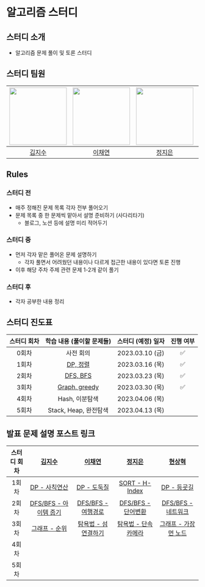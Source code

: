 # 알고리즘 스터디
## 스터디 소개
- 알고리즘 문제 풀이 및 토론 스터디

## 스터디 팀원
| [<img src="https://github.com/JisooKim-f1b.png" width="150px">](https://github.com/JisooKim-f1b) | [<img src="https://github.com/202002538.png" width="150px">](https://github.com/202002538) | [<img src="https://github.com/ssstopeun.png" width="150px">](https://github.com/ssstopeun) | [<img src="https://github.com/gmelon.png" width="150px">](https://github.com/gmelon) |
| :---: | :---: | :---: | :---: |
| [김지수](https://github.com/JisooKim-f1b) | [이채연](https://github.com/202002538) | [정지은](https://github.com/ssstopeun) | [현상혁](https://github.com/gmelon) | 

## Rules
### 스터디 전
- 매주 정해진 문제 목록 각자 전부 풀어오기
- 문제 목록 중 한 문제씩 맡아서 설명 준비하기 (사다리타기)
  - 블로그, 노션 등에 설명 미리 적어두기

### 스터디 중
- 먼저 각자 맡은 풀어온 문제 설명하기
  - 각자 풀면서 어려웠던 내용이나 다르게 접근한 내용이 있다면 토론 진행
- 이후 해당 주차 주제 관련 문제 1-2개 같이 풀기

### 스터디 후
- 각자 공부한 내용 정리

## 스터디 진도표
| 스터디 회차 | 학습 내용 (풀이할 문제들) | 스터디 (예정) 일자 | 진행 여부 |
| :---: | :---: | :---: | :---: |
| 0회차 | 사전 회의 | 2023.03.10 (금) | ✅ |
| 1회차 | [DP, 정렬](https://github.com/algorithm-study-KHJL/algorithm/blob/main/docs/2023-03-16.md) | 2023.03.16 (목) | ✅ |
| 2회차 | [DFS, BFS](https://github.com/algorithm-study-KHJL/algorithm/blob/main/docs/2023-03-23.md) | 2023.03.23 (목) | ✅ |
| 3회차 | [Graph, greedy](https://github.com/algorithm-study-KHJL/algorithm/blob/main/docs/2023-03-30.md) | 2023.03.30 (목) | ✅ |
| 4회차 | Hash, 이분탐색 | 2023.04.06 (목) |  |
| 5회차 | Stack, Heap, 완전탐색 | 2023.04.13 (목) |  |

## 발표 문제 설명 포스트 링크
| 스터디 회차 | [김지수](https://github.com/JisooKim-f1b) | [이채연](https://github.com/202002538) | [정지은](https://github.com/ssstopeun) | [현상혁](https://github.com/gmelon) |
| :---: | :---: | :---: | :---: | :---: |
| 1회차 | [DP - 사칙연산](https://tranquil-trumpet-3a4.notion.site/1-DP-082531614bef47f68fd8b448238bc818) | [DP - 도둑질](https://cherry-molybdenum-e4f.notion.site/d3c59ff2f5194175a9edd19147f56478) | [SORT - H-Index](https://righteous-galette-116.notion.site/H-Index-a2ab09c7fb0747b695326cd58ccc1264) | [DP - 등굣길](https://sh-hyun.tistory.com/82) |
| 2회차 | [DFS/BFS - 아이템 줍기](https://tranquil-trumpet-3a4.notion.site/2-DFS-BFS-7fb0861e725f44c8affb94247357389e) | [DFS/BFS - 여행경로](https://cherry-molybdenum-e4f.notion.site/e8ff06eed59140ddace99409df8e70a4) | [DFS/BFS - 단어변환](https://righteous-galette-116.notion.site/e0b4c64b284f4df0bf8a21fc6442b8d3) | [DFS/BFS - 네트워크](https://sh-hyun.tistory.com/88) |
| 3회차 | [그래프 - 순위](https://tranquil-trumpet-3a4.notion.site/3-6947ab1f7c4a491596950b9e4cd85270)  | [탐욕법 - 섬 연결하기](https://cherry-molybdenum-e4f.notion.site/59375f97903147919fafe87dd7ac9da7) | [탐욕법 - 단속카메라](https://righteous-galette-116.notion.site/f6f1cb27b3b245de96de738b9d48fc80) | [그래프 - 가장 먼 노드](https://sh-hyun.tistory.com/91) |
| 4회차 |  |  |  |  |
| 5회차 |  |  |  |  |
